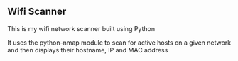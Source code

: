 ## Wifi Scanner

This is my wifi network scanner built using Python

It uses the python-nmap module to scan for active hosts on a given network and then displays their hostname, IP and MAC address
